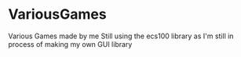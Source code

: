 # VariousGames
Various Games made by me
Still using the ecs100 library as I'm still in process of making my own GUI library
